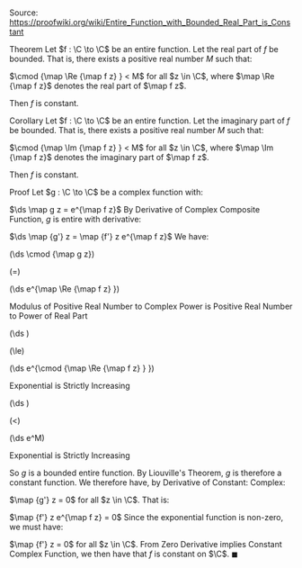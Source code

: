 # 

Source: https://proofwiki.org/wiki/Entire_Function_with_Bounded_Real_Part_is_Constant

Theorem
Let $f : \C \to \C$ be an entire function. 
Let the real part of $f$ be bounded.
That is, there exists a positive real number $M$ such that: 

$\cmod {\map \Re {\map f z} } < M$
for all $z \in \C$, where $\map \Re {\map f z}$ denotes the real part of $\map f z$.

Then $f$ is constant.


Corollary
Let $f : \C \to \C$ be an entire function. 
Let the imaginary part of $f$ be bounded.
That is, there exists a positive real number $M$ such that: 

$\cmod {\map \Im {\map f z} } < M$
for all $z \in \C$, where $\map \Im {\map f z}$ denotes the imaginary part of $\map f z$.

Then $f$ is constant.


Proof
Let $g : \C \to \C$ be a complex function with:

$\ds \map g z = e^{\map f z}$
By Derivative of Complex Composite Function, $g$ is entire with derivative:

$\ds \map {g'} z = \map {f'} z e^{\map f z}$
We have:














\(\ds \cmod {\map g z}\)

\(=\)







\(\ds e^{\map \Re {\map f z} }\)





Modulus of Positive Real Number to Complex Power is Positive Real Number to Power of Real Part














\(\ds \)

\(\le\)







\(\ds e^{\cmod {\map \Re {\map f z} } }\)





Exponential is Strictly Increasing














\(\ds \)

\(<\)







\(\ds e^M\)





Exponential is Strictly Increasing



So $g$ is a bounded entire function.
By Liouville's Theorem, $g$ is therefore a constant function.
We therefore have, by Derivative of Constant: Complex:

$\map {g'} z = 0$
for all $z \in \C$.
That is:

$\map {f'} z e^{\map f z} = 0$
Since the exponential function is non-zero, we must have: 

$\map {f'} z = 0$
for all $z \in \C$.
From Zero Derivative implies Constant Complex Function, we then have that $f$ is constant on $\C$. 
$\blacksquare$





